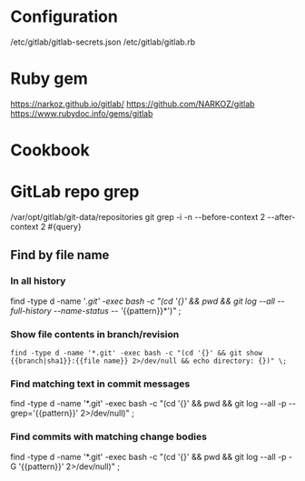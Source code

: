 # Configuration

/etc/gitlab/gitlab-secrets.json
/etc/gitlab/gitlab.rb

# Ruby gem

https://narkoz.github.io/gitlab/
https://github.com/NARKOZ/gitlab
https://www.rubydoc.info/gems/gitlab

# Cookbook

# GitLab repo grep

/var/opt/gitlab/git-data/repositories
git grep -i -n --before-context 2 --after-context 2 #{query}

## Find by file name

### In all history

find -type d -name '*.git' -exec bash -c "(cd '{}' && pwd && git log --all --full-history --name-status -- '*{{pattern}}*')" \;

### Show file contents in branch/revision

```
find -type d -name '*.git' -exec bash -c "(cd '{}' && git show {{branch|sha1}}:{{file name}} 2>/dev/null && echo directory: {})" \;
```

### Find matching text in **commit messages**

find -type d -name '*.git' -exec bash -c "(cd '{}' && pwd && git log --all -p --grep='{{pattern}}' 2>/dev/null)" \;

### Find commits with matching change bodies

find -type d -name '*.git' -exec bash -c "(cd '{}' && pwd && git log --all -p -G '{{pattern}}' 2>/dev/null)" \;
